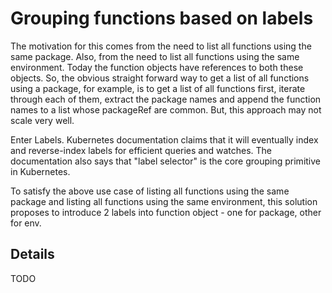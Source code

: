 # Grouping functions based on labels 

The motivation for this comes from the need to list all functions using the same package. Also, from the need to list all functions using the same environment.
Today the function objects have references to both these objects. 
So, the obvious straight forward way to get a list of all functions using a package, for example, is to get a list of all functions first, iterate through each of them, extract the package names and append the function names to a list whose packageRef are common.
But, this approach may not scale very well.

Enter Labels. Kubernetes documentation claims that it will eventually index and reverse-index labels for efficient queries and watches. 
The documentation also says that "label selector" is the core grouping primitive in Kubernetes.

To satisfy the above use case of listing all functions using the same package and listing all functions using the same environment, this solution proposes to introduce 2 labels into function object - one for package, other for env.
 
## Details
 
 TODO